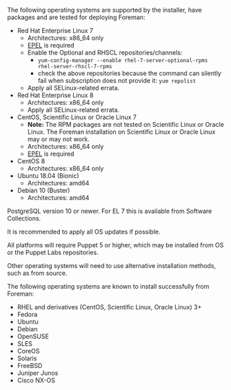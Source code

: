 The following operating systems are supported by the installer, have packages and are tested for deploying Foreman:

* Red Hat Enterprise Linux 7
  * Architectures: x86_64 only
  * [EPEL](https://fedoraproject.org/wiki/EPEL/FAQ#How_can_I_install_the_packages_from_the_EPEL_software_repository.3F) is required
  * Enable the Optional and RHSCL repositories/channels:
    * `yum-config-manager --enable rhel-7-server-optional-rpms rhel-server-rhscl-7-rpms`
    * check the above repositories because the command can silently fail when subscription does not provide it: `yum repolist`
  * Apply all SELinux-related errata.
* Red Hat Enterprise Linux 8
  * Architectures: x86_64 only
  * Apply all SELinux-related errata.
* CentOS, Scientific Linux or Oracle Linux 7
  * **Note:** The RPM packages are not tested on Scientific Linux or Oracle Linux. The Foreman installation on Scientific Linux or Oracle Linux may or may not work.
  * Architectures: x86_64 only
  * [EPEL](https://fedoraproject.org/wiki/EPEL/FAQ#How_can_I_install_the_packages_from_the_EPEL_software_repository.3F) is required
* CentOS 8
  * Architectures: x86_64 only
* Ubuntu 18.04 (Bionic)
  * Architectures: amd64
* Debian 10 (Buster)
  * Architectures: amd64

PostgreSQL version 10 or newer. For EL 7 this is available from Software Collections.

It is recommended to apply all OS updates if possible.

All platforms will require Puppet 5 or higher, which may be installed from OS or the Puppet Labs repositories.

Other operating systems will need to use alternative installation methods, such as from source.

The following operating systems are known to install successfully from Foreman:

* RHEL and derivatives (CentOS, Scientific Linux, Oracle Linux) 3+
* Fedora
* Ubuntu
* Debian
* OpenSUSE
* SLES
* CoreOS
* Solaris
* FreeBSD
* Juniper Junos
* Cisco NX-OS
